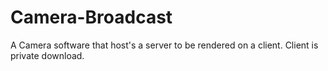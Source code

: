 # Camera-Broadcast
A Camera software that host's a server to be rendered on a client. Client is private download.
